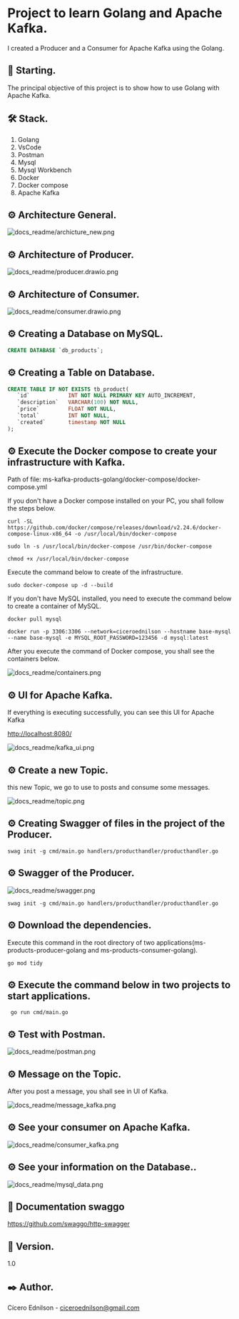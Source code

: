 # Project to learn Golang and Apache Kafka.

I created a Producer and a Consumer for Apache Kafka using the Golang.   

## 🚀 Starting.

The principal objective of this project is to show how to use Golang with Apache Kafka.

## 🛠 Stack.

<ol>
  <li>Golang</li>
  <li>VsCode</li>
  <li>Postman</li>
  <li>Mysql</li>
  <li>Mysql Workbench</li>
  <li>Docker</li>
  <li>Docker compose</li>
  <li>Apache Kafka</li>
</ol>

## ⚙️ Architecture General.

![docs_readme/archicture_new.png](docs_readme/diagrams_architecture_source.drawio.png)

## ⚙️ Architecture of Producer.

![docs_readme/producer.drawio.png](docs_readme/producer.drawio.png)

## ⚙️ Architecture of Consumer.

![docs_readme/consumer.drawio.png](docs_readme/consumer.drawio.png)


## ⚙️ Creating a Database on MySQL.

~~~~sql
CREATE DATABASE `db_products`;
~~~~

## ⚙️ Creating a Table on Database.

~~~~sql
CREATE TABLE IF NOT EXISTS tb_product(
   `id` 		   INT NOT NULL PRIMARY KEY AUTO_INCREMENT,
   `description`   VARCHAR(100) NOT NULL,
   `price`   	   FLOAT NOT NULL,
   `total`   	   INT NOT NULL,
   `created`   	   timestamp NOT NULL
);
~~~~

## ⚙ ️Execute the Docker compose to create your infrastructure with Kafka.

Path of file: ms-kafka-products-golang/docker-compose/docker-compose.yml

If you don't have a Docker compose installed on your PC, you shall follow the steps below.

~~~~shell
curl -SL https://github.com/docker/compose/releases/download/v2.24.6/docker-compose-linux-x86_64 -o /usr/local/bin/docker-compose

sudo ln -s /usr/local/bin/docker-compose /usr/bin/docker-compose

chmod +x /usr/local/bin/docker-compose
~~~~

Execute the command below to create of the infrastructure.

~~~~shell
sudo docker-compose up -d --build
~~~~

If you don't have MySQL installed, you need to execute the command below to create a container of MySQL.

~~~~shell
docker pull mysql
~~~~

~~~~shell
docker run -p 3306:3306 --network=ciceroednilson --hostname base-mysql --name base-mysql -e MYSQL_ROOT_PASSWORD=123456 -d mysql:latest
~~~~

After you execute the command of Docker compose, you shall see the containers below.

![docs_readme/containers.png](docs_readme/containers.png)

## ⚙️ UI for Apache Kafka.

If everything is executing successfully, you can see this UI for Apache Kafka

[http://localhost:8080/](http://localhost:8080/)

![docs_readme/kafka_ui.png](docs_readme/kafka_ui.png)

## ⚙️ Create a new Topic.

this new Topic, we go to use to posts and consume some messages.

![docs_readme/topic.png](docs_readme/topic.png)

## ⚙️ Creating Swagger of files in the project of the Producer.

~~~~shell
swag init -g cmd/main.go handlers/producthandler/producthandler.go
~~~~

## ⚙️ Swagger of the Producer.

![docs_readme/swagger.png](docs_readme/swagger.png)

~~~~shell
swag init -g cmd/main.go handlers/producthandler/producthandler.go 
~~~~

## ⚙️ Download the dependencies.

Execute this command in the root directory of two applications(ms-products-producer-golang and ms-products-consumer-golang).
~~~~shell
go mod tidy
~~~~

## ⚙️ Execute the command below in two projects to start applications.

~~~~shell
 go run cmd/main.go
~~~~

## ⚙️ Test with Postman.

![docs_readme/postman.png](docs_readme/postman.png)

## ⚙️ Message on the Topic.

After you post a message, you shall see in UI of Kafka.

![docs_readme/message_kafka.png](docs_readme/message_kafka.png)

## ⚙️ See your consumer on Apache Kafka.

![docs_readme/consumer_kafka.png](docs_readme/consumer_kafka.png)

## ⚙️ See your information on the Database..

![docs_readme/mysql_data.png](docs_readme/mysql_data.png)

## 📌 Documentation swaggo

https://github.com/swaggo/http-swagger


## 📌 Version.

1.0

## ✒️ Author.

Cícero Ednilson - ciceroednilson@gmail.com
